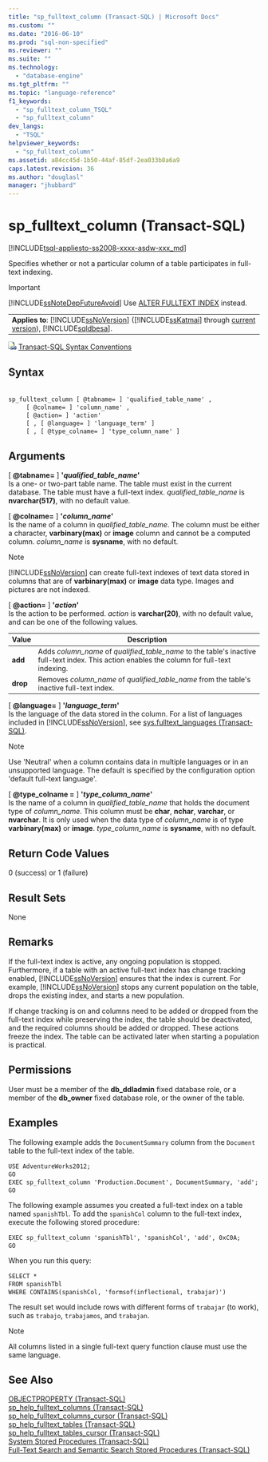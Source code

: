 ```yaml
---
title: "sp_fulltext_column (Transact-SQL) | Microsoft Docs"
ms.custom: ""
ms.date: "2016-06-10"
ms.prod: "sql-non-specified"
ms.reviewer: ""
ms.suite: ""
ms.technology: 
  - "database-engine"
ms.tgt_pltfrm: ""
ms.topic: "language-reference"
f1_keywords: 
  - "sp_fulltext_column_TSQL"
  - "sp_fulltext_column"
dev_langs: 
  - "TSQL"
helpviewer_keywords: 
  - "sp_fulltext_column"
ms.assetid: a84cc45d-1b50-44af-85df-2ea033b8a6a9
caps.latest.revision: 36
ms.author: "douglasl"
manager: "jhubbard"
---
```

# sp_fulltext_column (Transact-SQL)
[!INCLUDE[tsql-appliesto-ss2008-xxxx-asdw-xxx_md](../../../relational-databases/reference/system-dynamic-management-views/includes/tsql-appliesto-ss2008-xxxx-asdw-xxx-md.md)]

  Specifies whether or not a particular column of a table participates in full-text indexing.  
  
> [!IMPORTANT]  
>  [!INCLUDE[ssNoteDepFutureAvoid](../../../database-engine/configure/windows/includes/ssnotedepfutureavoid-md.md)] Use [ALTER FULLTEXT INDEX](../../../t-sql/statements/alter-fulltext-index-transact-sql.md) instead.  
  
||  
|-|  
|**Applies to**: [!INCLUDE[ssNoVersion](../../../a9notintoc/includes/ssnoversion-md.md)] ([!INCLUDE[ssKatmai](../../../a9notintoc/includes/sskatmai-md.md)] through [current version](http://go.microsoft.com/fwlink/p/?LinkId=299658)), [!INCLUDE[sqldbesa](../../../a9retired/includes/sqldbesa-md.md)].|  
  
 ![Topic link icon](../../../a9notintoc/media/topic-link.gif "Topic link icon") [Transact-SQL Syntax Conventions](../../../t-sql/language-elements/transact-sql-syntax-conventions-transact-sql.md)  
  
## Syntax  
  
```  
  
sp_fulltext_column [ @tabname= ] 'qualified_table_name' ,   
     [ @colname= ] 'column_name' ,   
     [ @action= ] 'action'   
     [ , [ @language= ] 'language_term' ]   
     [ , [ @type_colname= ] 'type_column_name' ]  
```  
  
## Arguments  
 [ **@tabname=** ] **'***qualified_table_name***'**  
 Is a one- or two-part table name. The table must exist in the current database. The table must have a full-text index. *qualified_table_name* is **nvarchar(517)**, with no default value.  
  
 [ **@colname=** ] **'***column_name***'**  
 Is the name of a column in *qualified_table_name*. The column must be either a character, **varbinary(max)** or **image** column and cannot be a computed column. *column_name* is **sysname**, with no default.  
  
> [!NOTE]  
>  [!INCLUDE[ssNoVersion](../../../a9notintoc/includes/ssnoversion-md.md)] can create full-text indexes of text data stored in columns that are of **varbinary(max)** or **image** data type. Images and pictures are not indexed.  
  
 [ **@action=** ] **'***action***'**  
 Is the action to be performed. *action* is **varchar(20)**, with no default value, and can be one of the following values.  
  
|Value|Description|  
|-----------|-----------------|  
|**add**|Adds *column_name* of *qualified_table_name* to the table's inactive full-text index. This action enables the column for full-text indexing.|  
|**drop**|Removes *column_name* of *qualified_table_name* from the table's inactive full-text index.|  
  
 [ **@language=** ] **'***language_term***'**  
 Is the language of the data stored in the column. For a list of languages included in [!INCLUDE[ssNoVersion](../../../a9notintoc/includes/ssnoversion-md.md)], see [sys.fulltext_languages &#40;Transact-SQL&#41;](../../../relational-databases/reference/system-catalog-views/sys.fulltext-languages-transact-sql.md).  
  
> [!NOTE]  
>  Use 'Neutral' when a column contains data in multiple languages or in an unsupported language. The default is specified by the configuration option 'default full-text language'.  
  
 [ **@type_colname =** ] **'***type_column_name***'**  
 Is the name of a column in *qualified_table_name* that holds the document type of *column_name*. This column must be **char**, **nchar**, **varchar**, or **nvarchar**. It is only used when the data type of *column_name* is of type **varbinary(max)** or **image**. *type_column_name* is **sysname**, with no default.  
  
## Return Code Values  
 0 (success) or 1 (failure)  
  
## Result Sets  
 None  
  
## Remarks  
 If the full-text index is active, any ongoing population is stopped. Furthermore, if a table with an active full-text index has change tracking enabled, [!INCLUDE[ssNoVersion](../../../a9notintoc/includes/ssnoversion-md.md)] ensures that the index is current. For example, [!INCLUDE[ssNoVersion](../../../a9notintoc/includes/ssnoversion-md.md)] stops any current population on the table, drops the existing index, and starts a new population.  
  
 If change tracking is on and columns need to be added or dropped from the full-text index while preserving the index, the table should be deactivated, and the required columns should be added or dropped. These actions freeze the index. The table can be activated later when starting a population is practical.  
  
## Permissions  
 User must be a member of the **db_ddladmin** fixed database role, or a member of the **db_owner** fixed database role, or the owner of the table.  
  
## Examples  
 The following example adds the `DocumentSummary` column from the `Document` table to the full-text index of the table.  
  
```  
USE AdventureWorks2012;  
GO  
EXEC sp_fulltext_column 'Production.Document', DocumentSummary, 'add';  
GO  
```  
  
 The following example assumes you created a full-text index on a table named `spanishTbl`. To add the `spanishCol` column to the full-text index, execute the following stored procedure:  
  
```  
EXEC sp_fulltext_column 'spanishTbl', 'spanishCol', 'add', 0xC0A;  
GO  
```  
  
 When you run this query:  
  
```  
SELECT *   
FROM spanishTbl   
WHERE CONTAINS(spanishCol, 'formsof(inflectional, trabajar)')  
```  
  
 The result set would include rows with different forms of `trabajar` (to work), such as `trabajo`, `trabajamos`, and `trabajan`.  
  
> [!NOTE]  
>  All columns listed in a single full-text query function clause must use the same language.  
  
## See Also  
 [OBJECTPROPERTY &#40;Transact-SQL&#41;](../../../t-sql/functions/objectproperty-transact-sql.md)   
 [sp_help_fulltext_columns &#40;Transact-SQL&#41;](../../../relational-databases/reference/system-stored-procedures/sp-help-fulltext-columns-transact-sql.md)   
 [sp_help_fulltext_columns_cursor &#40;Transact-SQL&#41;](../../../relational-databases/reference/system-stored-procedures/sp-help-fulltext-columns-cursor-transact-sql.md)   
 [sp_help_fulltext_tables &#40;Transact-SQL&#41;](../../../relational-databases/reference/system-stored-procedures/sp-help-fulltext-tables-transact-sql.md)   
 [sp_help_fulltext_tables_cursor &#40;Transact-SQL&#41;](../../../relational-databases/reference/system-stored-procedures/sp-help-fulltext-tables-cursor-transact-sql.md)   
 [System Stored Procedures &#40;Transact-SQL&#41;](../../../relational-databases/reference/system-stored-procedures/system-stored-procedures-transact-sql.md)   
 [Full-Text Search and Semantic Search Stored Procedures &#40;Transact-SQL&#41;](../../../relational-databases/reference/system-stored-procedures/full-text-search-and-semantic-search-stored-procedures-transact-sql.md)  
  
  